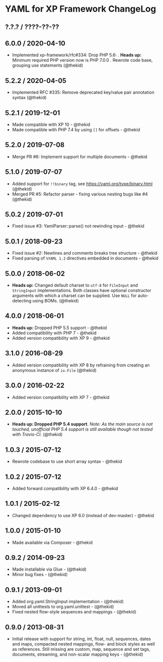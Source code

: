 YAML for XP Framework ChangeLog
========================================================================

## ?.?.? / ????-??-??

## 6.0.0 / 2020-04-10

* Implemented xp-framework/rfc#334: Drop PHP 5.6:
  . **Heads up:** Minimum required PHP version now is PHP 7.0.0
  . Rewrote code base, grouping use statements
  (@thekid)

## 5.2.2 / 2020-04-05

* Implemented RFC #335: Remove deprecated key/value pair annotation syntax
  (@thekid)

## 5.2.1 / 2019-12-01

* Made compatible with XP 10 - @thekid
* Made compatible with PHP 7.4 by using `[]` for offsets - @thekid

## 5.2.0 / 2019-07-08

* Merge PR #6: Implement support for multiple documents - @thekid

## 5.1.0 / 2019-07-07

* Added support for `!!binary` tag, see https://yaml.org/type/binary.html
  (@thekid)
* Merged PR #5: Refactor parser - fixing various nesting bugs like #4
  (@thekid)

## 5.0.2 / 2019-07-01

* Fixed issue #3: YamlParser::parse() not rewinding input - @thekid

## 5.0.1 / 2018-09-23

* Fixed issue #2: Newlines and comments breaks tree structure - @thekid
* Fixed parsing of `%YAML 1.2` directives embedded in documents - @thekid

## 5.0.0 / 2018-06-02

* **Heads up:** Changed default charset to `utf-8` for `FileInput` and
  `StringInput` implementations. Both classes have optional constructor
  arguments with which a charset can be supplied. Use `NULL` for auto-
  detecting using BOMs.
  (@thekid)

## 4.0.0 / 2018-06-01

* **Heads up:** Dropped PHP 5.5 support - @thekid
* Added compatibility with PHP 7 - @thekid
* Added version compatibility with XP 9 - @thekid

## 3.1.0 / 2016-08-29

* Added version compatibility with XP 8 by refraining from creating an
  anonymous instance of `io.File`
  (@thekid)

## 3.0.0 / 2016-02-22

* Added version compatibility with XP 7 - @thekid

## 2.0.0 / 2015-10-10

* **Heads up: Dropped PHP 5.4 support**. *Note: As the main source is not
  touched, unofficial PHP 5.4 support is still available though not tested
  with Travis-CI*.
  (@thekid)

## 1.0.3 / 2015-07-12

* Rewrote codebase to use short array syntax - @thekid

## 1.0.2 / 2015-07-12

* Added forward compatibility with XP 6.4.0 - @thekid

## 1.0.1 / 2015-02-12

* Changed dependency to use XP 6.0 (instead of dev-master) - @thekid

## 1.0.0 / 2015-01-10

* Made available via Composer - @thekid

## 0.9.2 / 2014-09-23

* Made installable via Glue - (@thekid)
* Minor bug fixes - (@thekid)

## 0.9.1 / 2013-09-01

* Added org.yaml.StringInput implementation - (@thekid)
* Moved all unittests to org.yaml.unittest - (@thekid)
* Fixed nested flow-style sequences and mappings - (@thekid)

## 0.9.0 / 2013-08-31

* Initial release with support for string, int, float, null, sequences,
  dates and maps, compacted nested mappings, flow- and block styles as 
  well as references. Still missing are custom, map, sequence and set 
  tags, documents, streaming, and non-scalar mapping keys - (@thekid)
